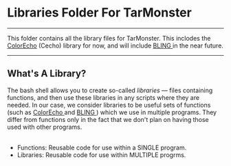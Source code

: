 # Libraries Folder For TarMonster
<hr>
This folder contains all the library files for TarMonster.
This inclodes the <a href="https://github.com/tcsresearch/ColorEcho"> ColorEcho</a> (Cecho) library for now, and will include <a href="https://github.com/tcsresearch/BLING"> BLING </a> in the near future.
<hr>

## What's A Library?<br>
The bash shell allows you to create so-called <i>libraries</i> — files containing functions, and then use these libraries in any scripts where they are needed.
In our case, we consider libraries to be useful sets of functions (such as <a href="https://github.com/tcsresearch/ColorEcho"> ColorEcho </a> and <a href="https://github.com/tcsresearch/BLING"> BLING </a>) which we use in multiple programs.
They differ from functions only in the fact that we don't plan on having those used with other programs.
<br>
<br>
<ul>
<li> Functions: Reusable code for use within a SINGLE program.
<li> Libraries: Reusable code for use within MULTIPLE progrms.
</ul>
